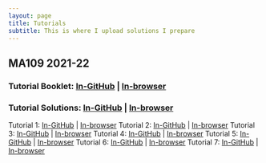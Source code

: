 ```yaml
---
layout: page
title: Tutorials
subtitle: This is where I upload solutions I prepare
---
```


## MA109 2021-22

### Tutorial Booklet: [In-GitHub](https://github.com/sarthakmittal92/sarthakmittal92.github.io/blob/main/tuts/MA109/booklet.pdf) | [In-browser](/MA109/booklet.pdf)
### Tutorial Solutions: [In-GitHub](https://github.com/sarthakmittal92/sarthakmittal92.github.io/blob/main/tuts/MA109/solutions.pdf) | [In-browser](/MA109/solutions.pdf)

Tutorial 1: [In-GitHub](https://github.com/sarthakmittal92/sarthakmittal92.github.io/blob/main/tuts/MA109/tut1.pdf) | [In-browser](/MA109/tut1.pdf)
Tutorial 2: [In-GitHub](https://github.com/sarthakmittal92/sarthakmittal92.github.io/blob/main/tuts/MA109/tut2.pdf) | [In-browser](/MA109/tut2.pdf)
Tutorial 3: [In-GitHub](https://github.com/sarthakmittal92/sarthakmittal92.github.io/blob/main/tuts/MA109/tut3.pdf) | [In-browser](/MA109/tut3.pdf)
Tutorial 4: [In-GitHub](https://github.com/sarthakmittal92/sarthakmittal92.github.io/blob/main/tuts/MA109/tut4.pdf) | [In-browser](/MA109/tut4.pdf)
Tutorial 5: [In-GitHub](https://github.com/sarthakmittal92/sarthakmittal92.github.io/blob/main/tuts/MA109/tut5.pdf) | [In-browser](/MA109/tut5.pdf)
Tutorial 6: [In-GitHub](https://github.com/sarthakmittal92/sarthakmittal92.github.io/blob/main/tuts/MA109/tut6.pdf) | [In-browser](/MA109/tut6.pdf)
Tutorial 7: [In-GitHub](https://github.com/sarthakmittal92/sarthakmittal92.github.io/blob/main/tuts/MA109/tut7.pdf) | [In-browser](/MA109/tut7.pdf)